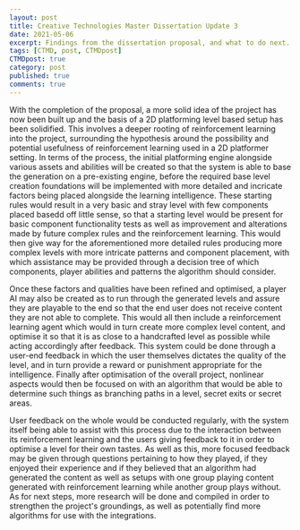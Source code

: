 ```yaml
---
layout: post
title: Creative Technologies Master Dissertation Update 3
date: 2021-05-06
excerpt: Findings from the dissertation proposal, and what to do next.
tags: [CTMD, post, CTMDpost]
CTMDpost: true
category: post
published: true
comments: true
---
```

With the completion of the proposal, a more solid idea of the project has now been built up and the basis of a 2D platforming level based setup has been solidified. This involves a deeper rooting of reinforcement learning into the project, surrounding the hypothesis around the possibility and potential usefulness of reinforcement learning used in a 2D platformer setting. In terms of the process, the initial platforming engine alongside various assets and abilities will be created so that the system is able to base the generation on a pre-existing engine, before the required base level creation foundations will be implemented with more detailed and incricate factors being placed alongside the learning intelligence. These starting rules would result in a very basic and stray level with few components placed basedd off little sense, so that a starting level would be present for basic component functionality tests as well as improvement and alterations made by future complex rules and the reinforcement learning. This would then give way for the aforementioned more detailed rules producing more complex levels with more intricate patterns and component placement, with which assistance may be provided through a decision tree of which components, player abilities and patterns the algorithm should consider.

Once these factors and qualities have been refined and optimised, a player AI may also be created as to run through the generated levels and assure they are playable to the end so that the end user does not receive content they are not able to complete. This would all then include a reinforcement learning agent which would in turn create more complex level content, and optimise it so that it is as close to a handcrafted level as possible while acting accordingly after feedback. This system could be done through a user-end feedback in which the user themselves dictates the quality of the level, and in turn provide a reward or punishment appropriate for the intelligence. Finally after optimisation of the overall project, nonlinear aspects would then be focused on with an algorithm that would be able to determine such things as branching paths in a level, secret exits or secret areas.

User feedback on the whole would be conducted regularly, with the system itself being able to assist with this process due to the interaction between its reinforcement learning and the users giving feedback to it in order to optimise a level for their own tastes. As well as this, more focused feedback may be given through questions pertaining to how they played, if they enjoyed their experience and if they believed that an algorithm had generated the content as well as setups with one group playing content generated with reinforcement learning while another group plays without. 
As for next steps, more research will be done and compiled in order to strengthen the project's groundings, as well as potentially find more algorithms for use with the integrations.